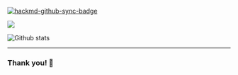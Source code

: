 [![hackmd-github-sync-badge](https://hackmd.io/osKqYgmWSrGi1JXsYbYTTQ/badge)](https://hackmd.io/osKqYgmWSrGi1JXsYbYTTQ)

![](https://i.imgur.com/53zKycF.jpg)


<!-- Put the link to this slide here so people can follow -->
![Github stats](https://github-readme-stats.vercel.app/api?username=sky777666)


---

### Thank you! 🙂

